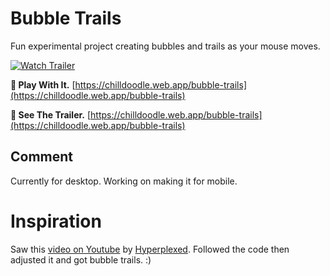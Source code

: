 # Bubble Trails
Fun experimental project creating bubbles and trails as your mouse moves.

[![Watch Trailer](./src/readme-bubble-trails.gif)](https://www.youtube.com/watch?v=6Nhmg4nCPXE)


**👾 Play With It.** [https://chilldoodle.web.app/bubble-trails](https://chilldoodle.web.app/bubble-trails)

**🍿 See The Trailer.** [https://chilldoodle.web.app/bubble-trails](https://chilldoodle.web.app/bubble-trails)


## Comment
Currently for desktop. Working on making it for mobile.

# Inspiration
Saw this [video on Youtube](https://www.youtube.com/shorts/VTw2cUVFl1c) by [Hyperplexed](https://www.youtube.com/@Hyperplexed). Followed the code then adjusted it and got bubble trails. :)
